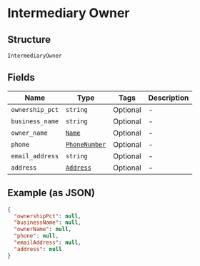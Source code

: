 
# Intermediary Owner

## Structure

`IntermediaryOwner`

## Fields

| Name | Type | Tags | Description |
|  --- | --- | --- | --- |
| `ownership_pct` | `string` | Optional | - |
| `business_name` | `string` | Optional | - |
| `owner_name` | [`Name`](../../doc/models/name.md) | Optional | - |
| `phone` | [`PhoneNumber`](../../doc/models/phone-number.md) | Optional | - |
| `email_address` | `string` | Optional | - |
| `address` | [`Address`](../../doc/models/address.md) | Optional | - |

## Example (as JSON)

```json
{
  "ownershipPct": null,
  "businessName": null,
  "ownerName": null,
  "phone": null,
  "emailAddress": null,
  "address": null
}
```

